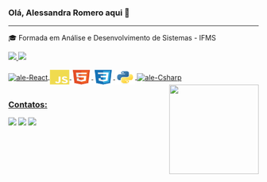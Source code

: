 ### Olá, Alessandra Romero aqui 👋
---

🎓 Formada em Análise e Desenvolvimento de Sistemas - IFMS

<div align="">
  <a href="https://github.com/AlessandraRomero">
  <img height="180em" src="https://github-readme-stats.vercel.app/api?username=AlessandraRomero&show_icons=true&theme=bear&include_all_commits=true&count_private=true"/>
<img height="180em" src="https://github-readme-stats.vercel.app/api/top-langs/?username=AlessandraRomero&layout=compact&langs_count=7&theme=bear"/>
  
</div>
  
  <div style="display: inline_block"><br>
  <img align="center" alt="ale-React" height="30" width="40" src="https://cdn.jsdelivr.net/gh/devicons/devicon/icons/java/java-original.svg">
  <img align="center" alt="ale-Js" height="30" width="40" src="https://raw.githubusercontent.com/devicons/devicon/master/icons/javascript/javascript-plain.svg">
  <img align="center" alt="ale-HTML" height="30" width="40" src="https://raw.githubusercontent.com/devicons/devicon/master/icons/html5/html5-original.svg">
  <img align="center" alt="ale-CSS" height="30" width="40" src="https://raw.githubusercontent.com/devicons/devicon/master/icons/css3/css3-original.svg">
  <img align="center" alt="ale-Python" height="30" width="40" src="https://raw.githubusercontent.com/devicons/devicon/master/icons/python/python-original.svg">
  <img align="center" alt="ale-Csharp" height="30" width="40" src="https://cdn.jsdelivr.net/gh/devicons/devicon/icons/php/php-plain.svg">
  <img align="right" height="180" width="180" src="https://cdn.discordapp.com/attachments/921797104492486759/921870086418075668/mygif.gif">
</div>
  
  ##
  
  ### Contatos:
  
  <div  > 
  <a href="https://www.instagram.com/alessandra_romero4/" target="_blank"><img src="https://img.shields.io/badge/-Instagram-%23E4405F?style=for-the-badge&logo=instagram&logoColor=white" target="_blank"></a>
  <a href = "mailto:alessandraromeiro098@gmail.com"><img src="https://img.shields.io/badge/-Gmail-%23333?style=for-the-badge&logo=gmail&logoColor=white" target="_blank"></a>
  <a href="https://www.linkedin.com/in/alessandra-romero-ledesma/" target="_blank"><img src="https://img.shields.io/badge/-LinkedIn-%230077B5?style=for-the-badge&logo=linkedin&logoColor=white" target="_blank"></a> 
    
  </div>
